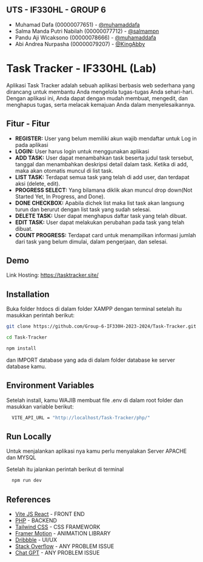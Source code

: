 
## UTS - IF330HL - GROUP 6

- Muhamad Dafa (00000077651) - [@muhamaddafa](https://github.com/muhamaddafa)
- Salma Manda Putri Nabilah (00000077712) - [@salmampn](https://github.com/salmampn)
- Pandu Aji Wicaksono (00000078666) - [@muhamaddafa](https://www.github.com/octokatherine)
- Abi Andrea Nurpasha (00000079207) - [@KingAbby](https://github.com/KingAbby)


# Task Tracker - IF330HL (Lab)

Aplikasi Task Tracker adalah sebuah aplikasi berbasis web sederhana yang dirancang untuk membantu Anda mengelola tugas-tugas Anda sehari-hari. Dengan aplikasi ini, Anda dapat dengan mudah membuat, mengedit, dan menghapus tugas, serta melacak kemajuan Anda dalam menyelesaikannya.




## Fitur - Fitur

- **REGISTER:** User yang belum memiliki akun wajib mendaftar untuk Log in pada aplikasi
- **LOGIN:** User harus login untuk menggunakan aplikasi
- **ADD TASK:** User dapat menambahkan task beserta judul task tersebut, tanggal dan menambahkan deskripsi detail dalam task. Ketika di add, maka akan otomatis muncul di list task.
- **LIST TASK:** Terdapat semua task yang telah di add user, dan terdapat aksi (delete, edit).
- **PROGRESS SELECT:** Yang bilamana diklik akan muncul drop down(Not Started Yet, In Progress, and Done).
- **DONE CHECKBOX:** Apabila dichek list maka list task akan langsung turun dan berurut dengan list task yang sudah selesai.
- **DELETE TASK:** User dapat menghapus daftar task yang telah dibuat.
- **EDIT TASK:** User dapat melakukan perubahan pada task yang telah dibuat.
- **COUNT PROGRESS:** Terdapat card untuk menampilkan informasi jumlah dari task yang belum dimulai, dalam pengerjaan, dan selesai.

## Demo

Link Hosting: https://tasktracker.site/




## Installation

Buka folder htdocs di dalam folder XAMPP dengan terminal setelah itu masukkan perintah berikut:

```bash
git clone https://github.com/Group-6-IF330H-2023-2024/Task-Tracker.git

cd Task-Tracker

npm install
```
dan IMPORT database yang ada di dalam folder database ke server database kamu.
    
## Environment Variables

Setelah install, kamu WAJIB membuat file .env di dalam root folder
dan masukkan variable berikut:

```bash
  VITE_API_URL = "http://localhost/Task-Tracker/php/"
```
## Run Locally

Untuk menjalankan aplikasi nya kamu perlu menyalakan Server APACHE dan MYSQL

Setelah itu jalankan perintah berikut di terminal

```bash
  npm run dev
```


## References

 - [Vite JS React](https://vitejs.dev/) - FRONT END
 - [PHP](https://www.php.net/manual/en/index.php) - BACKEND
 - [Tailwind CSS](https://tailwindcss.com/docs/installation) - CSS FRAMEWORK
 - [Framer Motion](https://tailwindcss.com/docs/installation) - ANIMATION LIBRARY
 - [Dribbble](https://dribbble.com/) - UI/UX
 - [Stack Overflow](https://stackoverflow.com/) - ANY PROBLEM ISSUE
 - [Chat GPT](https://chat.openai.com/) - ANY PROBLEM ISSUE

